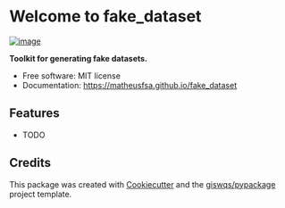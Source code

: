 # Welcome to fake_dataset


[![image](https://img.shields.io/pypi/v/fake_dataset.svg)](https://pypi.python.org/pypi/fake_dataset)


**Toolkit for generating fake datasets.**


-   Free software: MIT license
-   Documentation: <https://matheusfsa.github.io/fake_dataset>
    

## Features

-   TODO

## Credits

This package was created with [Cookiecutter](https://github.com/cookiecutter/cookiecutter) and the [giswqs/pypackage](https://github.com/giswqs/pypackage) project template.
